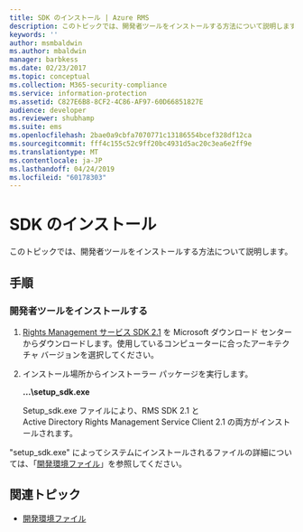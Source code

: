 ```yaml
---
title: SDK のインストール | Azure RMS
description: このトピックでは、開発者ツールをインストールする方法について説明します。
keywords: ''
author: msmbaldwin
ms.author: mbaldwin
manager: barbkess
ms.date: 02/23/2017
ms.topic: conceptual
ms.collection: M365-security-compliance
ms.service: information-protection
ms.assetid: C827E6B8-8CF2-4C86-AF97-60D66851827E
audience: developer
ms.reviewer: shubhamp
ms.suite: ems
ms.openlocfilehash: 2bae0a9cbfa7070771c13186554bcef328df12ca
ms.sourcegitcommit: fff4c155c52c9ff20bc4931d5ac20c3ea6e2ff9e
ms.translationtype: MT
ms.contentlocale: ja-JP
ms.lasthandoff: 04/24/2019
ms.locfileid: "60178303"
---
```

# <a name="install-the-sdk"></a>SDK のインストール

このトピックでは、開発者ツールをインストールする方法について説明します。

## <a name="instructions"></a>手順

### <a name="install-the-developer-tools"></a>開発者ツールをインストールする

1.  [Rights Management サービス SDK 2.1](https://www.microsoft.com/download/details.aspx?id=38397) を Microsoft ダウンロード センターからダウンロードします。使用しているコンピューターに合ったアーキテクチャ バージョンを選択してください。
2.  インストール場所からインストーラー パッケージを実行します。

    **...\\setup\_sdk.exe**

    Setup\_sdk.exe ファイルにより、RMS SDK 2.1 と Active Directory Rights Management Service Client 2.1 の両方がインストールされます。

"setup\_sdk.exe" によってシステムにインストールされるファイルの詳細については、「[開発環境ファイル](sdk-elements.md)」を参照してください。

## <a name="related-topics"></a>関連トピック

* [開発環境ファイル](sdk-elements.md)
